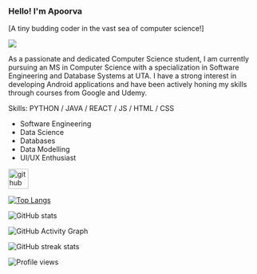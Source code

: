 ### Hello! I'm Apoorva 
[A tiny budding coder in the vast sea of computer science!]

![](https://i.pinimg.com/originals/05/1e/7b/051e7b594fd55e187af69884b9723945.gif)

As a passionate and dedicated Computer Science student, I am currently pursuing an MS in Computer Science with a specialization in Software Engineering and Database Systems at UTA. I have a strong interest in developing Android applications and have been actively honing my skills through courses from Google and Udemy.

Skills: PYTHON / JAVA / REACT / JS / HTML / CSS

-  Software Engineering
-  Data Science
-  Databases 
-  Data Modelling 
-  UI/UX Enthusiast


[<img src='https://cdn.jsdelivr.net/npm/simple-icons@3.0.1/icons/github.svg' alt='github' height='40'>](https://github.com/apoorvamattewada)  

[![Top Langs](https://github-readme-stats.vercel.app/api/top-langs/?username=apoorvamattewada)](https://github.com/anuraghazra/github-readme-stats)

![GitHub stats](https://github-readme-stats.vercel.app/api?username=apoorvamattewada&show_icons=true&count_private=true)  

![GitHub Activity Graph](https://activity-graph.herokuapp.com/graph?username=apoorvamattewada)  

![GitHub streak stats](https://streak-stats.demolab.com/?user=apoorvamattewada)  

![Profile views](https://gpvc.arturio.dev/apoorvamattewada)  
